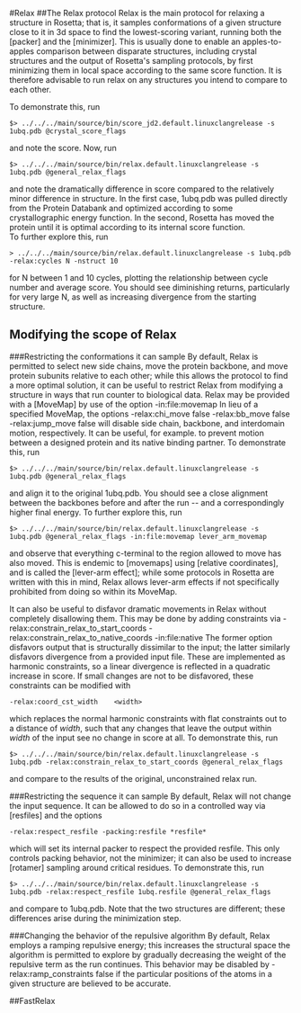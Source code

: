 #Relax
##The Relax protocol
Relax is the main protocol for relaxing a structure in Rosetta; that is, it samples conformations of a given structure close to it in 3d space to find the lowest-scoring variant, running both the [packer] and the [minimizer]. This is usually done to enable an apples-to-apples comparison between disparate structures, including crystal structures and the output of Rosetta's sampling protocols, by first minimizing them in local space according to the same score function. It is therefore advisable to run relax on any structures you intend to compare to each other.

To demonstrate this, run 

	$> ../../../main/source/bin/score_jd2.default.linuxclangrelease -s 1ubq.pdb @crystal_score_flags

and note the score. Now, run

	$> ../../../main/source/bin/relax.default.linuxclangrelease -s 1ubq.pdb @general_relax_flags

and note the dramatically difference in score compared to the relatively minor difference in structure. In the first case, 1ubq.pdb was pulled directly from the Protein Databank and optimized according to some crystallographic energy function. In the second, Rosetta has moved the protein until it is optimal according to its internal score function.  
To further explore this, run

	> ../../../main/source/bin/relax.default.linuxclangrelease -s 1ubq.pdb -relax:cycles N -nstruct 10

for N between 1 and 10 cycles, plotting the relationship between cycle number and average score. You should see diminishing returns, particularly for very large N, as well as increasing divergence from the starting structure.
## Modifying the scope of Relax
###Restricting the conformations it can sample
By default, Relax is permitted to select new side chains, move the protein backbone, and move protein subunits relative to each other; while this allows the protocol to find a more optimal solution, it can be useful to restrict Relax from modifying a structure in ways that run counter to biological data. Relax may be provided with a [MoveMap] by use of the option
	-in:file:movemap
In lieu of a specified MoveMap, the options
	-relax:chi_move false
	-relax:bb_move false
	-relax:jump_move false
will disable side chain, backbone, and interdomain motion, respectively. It can be useful, for example. to prevent motion between a designed protein and its native binding partner.
To demonstrate this, run

	$> ../../../main/source/bin/relax.default.linuxclangrelease -s 1ubq.pdb @general_relax_flags

and align it to the original 1ubq.pdb. You should see a close alignment between the backbones before and after the run -- and a correspondingly higher final energy.
To further explore this, run

	$> ../../../main/source/bin/relax.default.linuxclangrelease -s 1ubq.pdb @general_relax_flags -in:file:movemap lever_arm_movemap

and observe that everything c-terminal to the region allowed to move has also moved. This is endemic to [movemaps] using [relative coordinates], and is called the [lever-arm effect]; while some protocols in Rosetta are written with this in mind, Relax allows lever-arm effects if not specifically prohibited from doing so within its MoveMap.

It can also be useful to disfavor dramatic movements in Relax without completely disallowing them. This may be done by adding constraints via
	-relax:constrain_relax_to_start_coords
	-relax:constrain_relax_to_native_coords -in:file:native
The former option disfavors output that is structurally dissimilar to the input; the latter similarly disfavors divergence from a provided input file. These are implemented as harmonic constraints, so a linear divergence is reflected in a quadratic increase in score. If small changes are not to be disfavored, these constraints can be modified with 

	-relax:coord_cst_width    <width> 

which replaces the normal harmonic constraints with flat constraints out to a distance of *width*, such that any changes that leave the output within *width* of the input see no change in score at all.
To demonstrate this, run

	$> ../../../main/source/bin/relax.default.linuxclangrelease -s 1ubq.pdb -relax:constrain_relax_to_start_coords @general_relax_flags 

and compare to the results of the original, unconstrained relax run.


###Restricting the sequence it can sample
By default, Relax will not change the input sequence. It can be allowed to do so in a controlled way via [resfiles] and the options

	-relax:respect_resfile -packing:resfile *resfile*

which will set its internal packer to respect the provided resfile. This only controls packing behavior, not the minimizer; it can also be used to increase [rotamer] sampling around critical residues.
To demonstrate this, run 

	$> ../../../main/source/bin/relax.default.linuxclangrelease -s 1ubq.pdb -relax:respect_resfile 1ubq.resfile @general_relax_flags

and compare to 1ubq.pdb. Note that the two structures are different; these differences arise during the minimization step.

###Changing the behavior of the repulsive algorithm
By default, Relax employs a ramping repulsive energy; this increases the structural space the algorithm is permitted to explore by gradually decreasing the weight of the repulsive term as the run continues. This behavior may be disabled by 
	-relax:ramp_constraints false
if the particular positions of the atoms in a given structure are believed to be accurate.

##FastRelax
